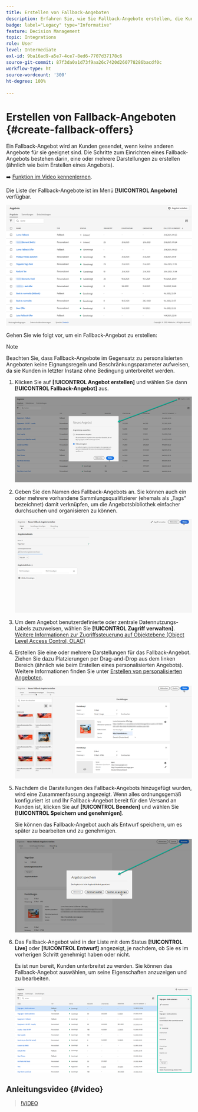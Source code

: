 ```yaml
---
title: Erstellen von Fallback-Angeboten
description: Erfahren Sie, wie Sie Fallback-Angebote erstellen, die Kunden angezeigt werden, die für kein Angebot infrage kommen
badge: label="Legacy" type="Informative"
feature: Decision Management
topic: Integrations
role: User
level: Intermediate
exl-id: 9ba16ad9-a5e7-4ce7-8ed6-7707d37178c6
source-git-commit: 87f3da0a1d73f9aa26c7420d260778286bacdf0c
workflow-type: ht
source-wordcount: '300'
ht-degree: 100%

---
```


# Erstellen von Fallback-Angeboten {#create-fallback-offers}

Ein Fallback-Angebot wird an Kunden gesendet, wenn keine anderen Angebote für sie geeignet sind. Die Schritte zum Einrichten eines Fallback-Angebots bestehen darin, eine oder mehrere Darstellungen zu erstellen (ähnlich wie beim Erstellen eines Angebots).

➡️ [Funktion im Video kennenlernen](#video).

Die Liste der Fallback-Angebote ist im Menü **[!UICONTROL Angebote]** verfügbar.

![](../assets/offers_list.png)

Gehen Sie wie folgt vor, um ein Fallback-Angebot zu erstellen:

>[!NOTE]
>
>Beachten Sie, dass Fallback-Angebote im Gegensatz zu personalisierten Angeboten keine Eignungsregeln und Beschränkungsparameter aufweisen, da sie Kunden in letzter Instanz ohne Bedingung unterbreitet werden.

1. Klicken Sie auf **[!UICONTROL Angebot erstellen]** und wählen Sie dann **[!UICONTROL Fallback-Angebot]** aus.

   ![](../assets/create_fallback.png)

1. Geben Sie den Namen des Fallback-Angebots an. Sie können auch ein oder mehrere vorhandene Sammlungsqualifizierer (ehemals als „Tags“ bezeichnet) damit verknüpfen, um die Angebotsbibliothek einfacher durchsuchen und organisieren zu können.

   ![](../assets/fallback_details.png)

1. Um dem Angebot benutzerdefinierte oder zentrale Datennutzungs-Labels zuzuweisen, wählen Sie **[!UICONTROL Zugriff verwalten]**. [Weitere Informationen zur Zugriffssteuerung auf Objektebene (Object Level Access Control, OLAC)](../../administration/object-based-access.md)

1. Erstellen Sie eine oder mehrere Darstellungen für das Fallback-Angebot. Ziehen Sie dazu Platzierungen per Drag-and-Drop aus dem linken Bereich (ähnlich wie beim Erstellen eines personalisierten Angebots). Weitere Informationen finden Sie unter [Erstellen von personalisierten Angeboten](../offer-library/creating-personalized-offers.md).

   ![](../assets/fallback_content.png)

1. Nachdem die Darstellungen des Fallback-Angebots hinzugefügt wurden, wird eine Zusammenfassung angezeigt. Wenn alles ordnungsgemäß konfiguriert ist und Ihr Fallback-Angebot bereit für den Versand an Kunden ist, klicken Sie auf **[!UICONTROL Beenden]** und wählen Sie **[!UICONTROL Speichern und genehmigen]**.

   Sie können das Fallback-Angebot auch als Entwurf speichern, um es später zu bearbeiten und zu genehmigen.

   ![](../assets/fallback_review.png)

1. Das Fallback-Angebot wird in der Liste mit dem Status **[!UICONTROL Live]** oder **[!UICONTROL Entwurf]** angezeigt, je nachdem, ob Sie es im vorherigen Schritt genehmigt haben oder nicht.

   Es ist nun bereit, Kunden unterbreitet zu werden. Sie können das Fallback-Angebot auswählen, um seine Eigenschaften anzuzeigen und zu bearbeiten. <!-- no suppression? -->

   ![](../assets/fallback_created.png)

## Anleitungsvideo {#video}

>[!VIDEO](https://video.tv.adobe.com/v/341350?quality=12&captions=ger)

